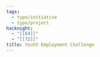 ```yaml
---
tags:
  - type/initiative
  - type/project
hacknight:
  - "[[64]]"
  - "[[72]]"
title: Youth Employment Challenge
---
```

 